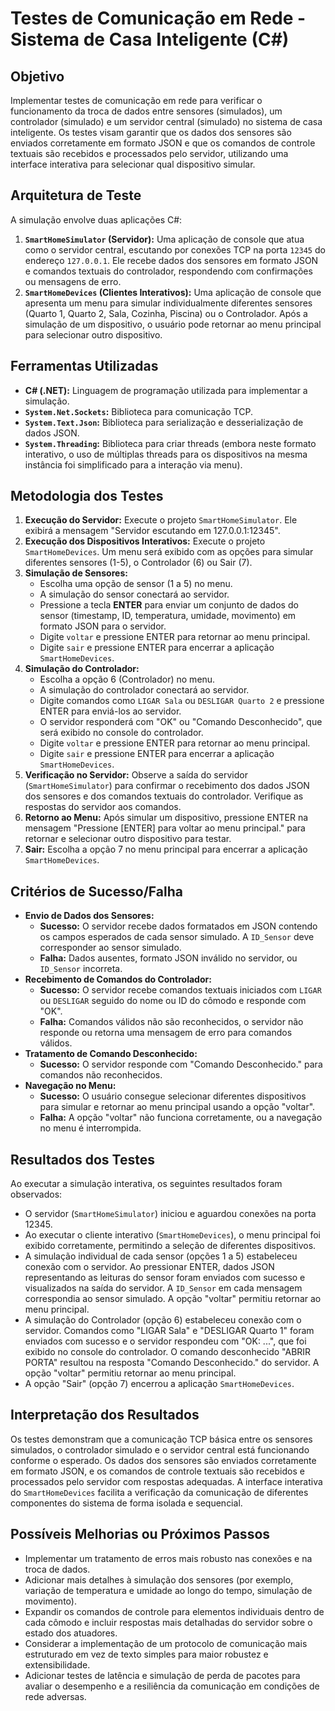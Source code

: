 # Testes de Comunicação em Rede - Sistema de Casa Inteligente (C#)

## Objetivo

Implementar testes de comunicação em rede para verificar o funcionamento da troca de dados entre sensores (simulados), um controlador (simulado) e um servidor central (simulado) no sistema de casa inteligente. Os testes visam garantir que os dados dos sensores são enviados corretamente em formato JSON e que os comandos de controle textuais são recebidos e processados pelo servidor, utilizando uma interface interativa para selecionar qual dispositivo simular.

## Arquitetura de Teste

A simulação envolve duas aplicações C#:

1.  **`SmartHomeSimulator` (Servidor):** Uma aplicação de console que atua como o servidor central, escutando por conexões TCP na porta `12345` do endereço `127.0.0.1`. Ele recebe dados dos sensores em formato JSON e comandos textuais do controlador, respondendo com confirmações ou mensagens de erro.
2.  **`SmartHomeDevices` (Clientes Interativos):** Uma aplicação de console que apresenta um menu para simular individualmente diferentes sensores (Quarto 1, Quarto 2, Sala, Cozinha, Piscina) ou o Controlador. Após a simulação de um dispositivo, o usuário pode retornar ao menu principal para selecionar outro dispositivo.

## Ferramentas Utilizadas

* **C# (.NET):** Linguagem de programação utilizada para implementar a simulação.
* **`System.Net.Sockets`:** Biblioteca para comunicação TCP.
* **`System.Text.Json`:** Biblioteca para serialização e desserialização de dados JSON.
* **`System.Threading`:** Biblioteca para criar threads (embora neste formato interativo, o uso de múltiplas threads para os dispositivos na mesma instância foi simplificado para a interação via menu).

## Metodologia dos Testes

1.  **Execução do Servidor:** Execute o projeto `SmartHomeSimulator`. Ele exibirá a mensagem "Servidor escutando em 127.0.0.1:12345".
2.  **Execução dos Dispositivos Interativos:** Execute o projeto `SmartHomeDevices`. Um menu será exibido com as opções para simular diferentes sensores (1-5), o Controlador (6) ou Sair (7).
3.  **Simulação de Sensores:**
    * Escolha uma opção de sensor (1 a 5) no menu.
    * A simulação do sensor conectará ao servidor.
    * Pressione a tecla **ENTER** para enviar um conjunto de dados do sensor (timestamp, ID, temperatura, umidade, movimento) em formato JSON para o servidor.
    * Digite `voltar` e pressione ENTER para retornar ao menu principal.
    * Digite `sair` e pressione ENTER para encerrar a aplicação `SmartHomeDevices`.
4.  **Simulação do Controlador:**
    * Escolha a opção 6 (Controlador) no menu.
    * A simulação do controlador conectará ao servidor.
    * Digite comandos como `LIGAR Sala` ou `DESLIGAR Quarto 2` e pressione ENTER para enviá-los ao servidor.
    * O servidor responderá com "OK" ou "Comando Desconhecido", que será exibido no console do controlador.
    * Digite `voltar` e pressione ENTER para retornar ao menu principal.
    * Digite `sair` e pressione ENTER para encerrar a aplicação `SmartHomeDevices`.
5.  **Verificação no Servidor:** Observe a saída do servidor (`SmartHomeSimulator`) para confirmar o recebimento dos dados JSON dos sensores e dos comandos textuais do controlador. Verifique as respostas do servidor aos comandos.
6.  **Retorno ao Menu:** Após simular um dispositivo, pressione ENTER na mensagem "Pressione [ENTER] para voltar ao menu principal." para retornar e selecionar outro dispositivo para testar.
7.  **Sair:** Escolha a opção 7 no menu principal para encerrar a aplicação `SmartHomeDevices`.

## Critérios de Sucesso/Falha

* **Envio de Dados dos Sensores:**
    * **Sucesso:** O servidor recebe dados formatados em JSON contendo os campos esperados de cada sensor simulado. A `ID_Sensor` deve corresponder ao sensor simulado.
    * **Falha:** Dados ausentes, formato JSON inválido no servidor, ou `ID_Sensor` incorreta.
* **Recebimento de Comandos do Controlador:**
    * **Sucesso:** O servidor recebe comandos textuais iniciados com `LIGAR` ou `DESLIGAR` seguido do nome ou ID do cômodo e responde com "OK".
    * **Falha:** Comandos válidos não são reconhecidos, o servidor não responde ou retorna uma mensagem de erro para comandos válidos.
* **Tratamento de Comando Desconhecido:**
    * **Sucesso:** O servidor responde com "Comando Desconhecido." para comandos não reconhecidos.
* **Navegação no Menu:**
    * **Sucesso:** O usuário consegue selecionar diferentes dispositivos para simular e retornar ao menu principal usando a opção "voltar".
    * **Falha:** A opção "voltar" não funciona corretamente, ou a navegação no menu é interrompida.

## Resultados dos Testes

Ao executar a simulação interativa, os seguintes resultados foram observados:

* O servidor (`SmartHomeSimulator`) iniciou e aguardou conexões na porta 12345.
* Ao executar o cliente interativo (`SmartHomeDevices`), o menu principal foi exibido corretamente, permitindo a seleção de diferentes dispositivos.
* A simulação individual de cada sensor (opções 1 a 5) estabeleceu conexão com o servidor. Ao pressionar ENTER, dados JSON representando as leituras do sensor foram enviados com sucesso e visualizados na saída do servidor. A `ID_Sensor` em cada mensagem correspondia ao sensor simulado. A opção "voltar" permitiu retornar ao menu principal.
* A simulação do Controlador (opção 6) estabeleceu conexão com o servidor. Comandos como "LIGAR Sala" e "DESLIGAR Quarto 1" foram enviados com sucesso e o servidor respondeu com "OK: ...", que foi exibido no console do controlador. O comando desconhecido "ABRIR PORTA" resultou na resposta "Comando Desconhecido." do servidor. A opção "voltar" permitiu retornar ao menu principal.
* A opção "Sair" (opção 7) encerrou a aplicação `SmartHomeDevices`.

## Interpretação dos Resultados

Os testes demonstram que a comunicação TCP básica entre os sensores simulados, o controlador simulado e o servidor central está funcionando conforme o esperado. Os dados dos sensores são enviados corretamente em formato JSON, e os comandos de controle textuais são recebidos e processados pelo servidor com respostas adequadas. A interface interativa do `SmartHomeDevices` facilita a verificação da comunicação de diferentes componentes do sistema de forma isolada e sequencial.

## Possíveis Melhorias ou Próximos Passos

* Implementar um tratamento de erros mais robusto nas conexões e na troca de dados.
* Adicionar mais detalhes à simulação dos sensores (por exemplo, variação de temperatura e umidade ao longo do tempo, simulação de movimento).
* Expandir os comandos de controle para elementos individuais dentro de cada cômodo e incluir respostas mais detalhadas do servidor sobre o estado dos atuadores.
* Considerar a implementação de um protocolo de comunicação mais estruturado em vez de texto simples para maior robustez e extensibilidade.
* Adicionar testes de latência e simulação de perda de pacotes para avaliar o desempenho e a resiliência da comunicação em condições de rede adversas.